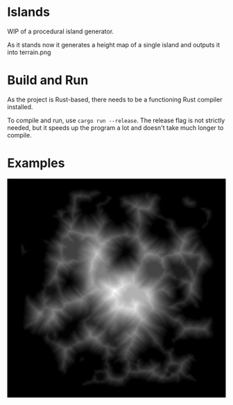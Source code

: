 # Islands
WIP of a procedural island generator.

As it stands now it generates a height map of a single island and outputs it into terrain.png

# Build and Run
As the project is Rust-based, there needs to be a functioning Rust compiler installed.

To compile and run, use `cargo run --release`. 
The release flag is not strictly needed, but it speeds up the program a lot and doesn't take much longer to compile.

# Examples
![Heightmap Image](meta/example-heightmap.png)
